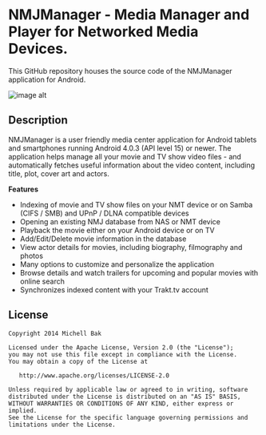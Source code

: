 NMJManager - Media Manager and Player for Networked Media Devices.
=====

This GitHub repository houses the source code of the NMJManager application for Android.

![image alt][1]

Description
----------------------

NMJManager is a user friendly media center application for Android tablets and smartphones running Android 4.0.3 (API level 15) or newer. The application helps manage all your movie and TV show video files - and automatically fetches useful information about the video content, including title, plot, cover art and actors.

<b>Features</b>
- Indexing of movie and TV show files on your NMT device or on Samba (CIFS / SMB) and UPnP / DLNA compatible devices
- Opening an existing NMJ database from NAS or NMT device
- Playback the movie either on your Android device or on TV
- Add/Edit/Delete movie information in the database
- View actor details for movies, including biography, filmography and photos
- Many options to customize and personalize the application
- Browse details and watch trailers for upcoming and popular movies with online search
- Synchronizes indexed content with your Trakt.tv account


License
-------

    Copyright 2014 Michell Bak

    Licensed under the Apache License, Version 2.0 (the "License");
    you may not use this file except in compliance with the License.
    You may obtain a copy of the License at

       http://www.apache.org/licenses/LICENSE-2.0

    Unless required by applicable law or agreed to in writing, software
    distributed under the License is distributed on an "AS IS" BASIS,
    WITHOUT WARRANTIES OR CONDITIONS OF ANY KIND, either express or implied.
    See the License for the specific language governing permissions and
    limitations under the License.

  [1]: http://i.imgur.com/0SyCwrG.jpg
  [2]: https://github.com/vaidyasr/NMJManager/blob/master/CONTRIBUTING.md
